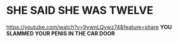 # SHE SAID SHE WAS TWELVE
https://youtube.com/watch?v=9ywnLQywz74&feature=share
**YOU SLAMMED YOUR PENIS IN THE CAR DOOR**
